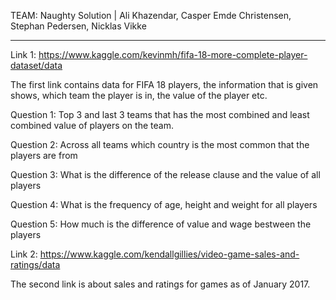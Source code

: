 TEAM: Naughty Solution |               Ali Khazendar,
                                      Casper Emde Christensen,
                                      Stephan Pedersen,
                                      Nicklas Vikke
                                      
---------------------------------------------------------------------------------------------

Link 1: https://www.kaggle.com/kevinmh/fifa-18-more-complete-player-dataset/data

The first link contains data for FIFA 18 players, the information that is given shows,
which team the player is in, the value of the player etc.

Question 1:
  Top 3 and last 3 teams that has the most combined and least combined value of players on the team.
  
Question 2:
  Across all teams which country is the most common that the players are from

Question 3:
  What is the difference of the release clause and the value of all players
  
Question 4:
  What is the frequency of age, height and weight for all players
  
Question 5: 
  How much is the difference of value and wage bestween the players

Link 2: https://www.kaggle.com/kendallgillies/video-game-sales-and-ratings/data

The second link is about sales and ratings for games as of January 2017. 

